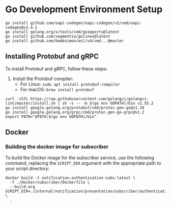 # Go Development Environment Setup
```
go install github.com/oapi-codegen/oapi-codegen/v2/cmd/oapi-codegen@v2.4.1
go install golang.org/x/tools/cmd/goimports@latest
go install github.com/segmentio/golines@latest
go install github.com/bombsimon/wsl/v4/cmd...@master
```

## Installing Protobuf and gRPC
To install Protobuf and gRPC, follow these steps:
1. Install the Protobuf compiler:
   - For Linux: `sudo apt install protobuf-compiler`
   - For macOS: `brew install protobuf`
  
```
curl -sSfL https://raw.githubusercontent.com/golangci/golangci-lint/master/install.sh | sh -s -- -b $(go env GOPATH)/bin v1.55.2
go install google.golang.org/protobuf/cmd/protoc-gen-go@v1.28
go install google.golang.org/grpc/cmd/protoc-gen-go-grpc@v1.2
export PATH="$PATH:$(go env GOPATH)/bin"
```

## Docker
### Building the docker image for subscriber
To build the Docker image for the subscriber service, use the following command, replacing the `SCRIPT_DIR` argument with the appropriate path to your script directory:
```
docker build -t notification-authentication-subs:latest \
  -f ./docker/subscriber/Dockerfile \
  --build-arg SCRIPT_DIR=./internal/notification/presentation/subscriber/authentication \
  .
```